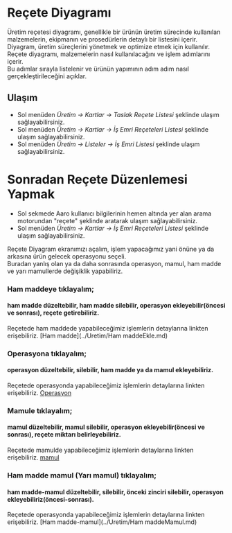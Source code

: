 
# Reçete Diyagramı

Üretim reçetesi diyagramı, genellikle bir ürünün üretim sürecinde kullanılan malzemelerin, ekipmanın ve prosedürlerin detaylı bir listesini içerir. 
Diyagram, üretim süreçlerini yönetmek ve optimize etmek için kullanılır.  
Reçete diyagramı, malzemelerin nasıl kullanılacağını ve işlem adımlarını içerir.   
Bu adımlar sırayla listelenir ve ürünün yapımının adım adım nasıl gerçekleştirileceğini açıklar.

## Ulaşım

- Sol menüden *Üretim -> Kartlar -> Taslak Reçete Listesi* şeklinde ulaşım sağlayabilirsiniz.
- Sol menüden *Üretim -> Kartlar -> İş Emri Reçeteleri Listesi* şeklinde ulaşım sağlayabilirsiniz.
- Sol menüden *Üretim -> Listeler -> İş Emri Listesi* şeklinde ulaşım sağlayabilirsiniz.

# Sonradan Reçete Düzenlemesi Yapmak 

- Sol sekmede Aaro kullanıcı bilgilerinin hemen altında yer alan arama motorundan "reçete" şeklinde aratarak ulaşım sağlayabilirsiniz.
- Sol menüden *Üretim -> Kartlar -> İş Emri Reçeteleri Listesi* şeklinde ulaşım sağlayabilirsiniz. 

Reçete Diyagram ekranımızı açalım, işlem yapacağımız yani önüne ya da arkasına ürün gelecek operasyonu seçeli.  
Buradan yanlış olan ya da daha sonrasında operasyon, mamul, ham madde ve yarı mamullerde değişiklik yapabiliriz.

### Ham maddeye tıklayalım;
 #### ham madde düzeltebilir, ham madde silebilir, operasyon ekleyebilir(öncesi ve sonrası), reçete getirebiliriz.

Reçetede ham maddede yapabileceğimiz işlemlerin detaylarına linkten erişebiliriz. [Ham madde](../Uretim/Ham maddeEkle.md)

### Operasyona tıklayalım;
#### operasyon düzeltebilir, silebilir, ham madde ya da mamul ekleyebiliriz.

Reçetede operasyonda yapabileceğimiz işlemlerin detaylarına linkten erişebiliriz. [Operasyon](../Uretim/OperasyonEkle.md)

### Mamule tıklayalım; 
#### mamul düzeltebilir, mamul silebilir, operasyon ekleyebilir(öncesi ve sonrası), reçete miktarı belirleyebiliriz.

Reçetede mamulde yapabileceğimiz işlemlerin detaylarına linkten erişebiliriz. [mamul](../Uretim/mamulEkle.md)


### Ham madde mamul (Yarı mamul) tıklayalım; 
#### ham madde-mamul düzeltebilir, silebilir, önceki zinciri silebilir, operasyon ekleyebiliriz(öncesi-sonrası).

Reçetede operasyonda yapabileceğimiz işlemlerin detaylarına linkten erişebiliriz. [Ham madde-mamul](../Uretim/Ham maddeMamul.md)
